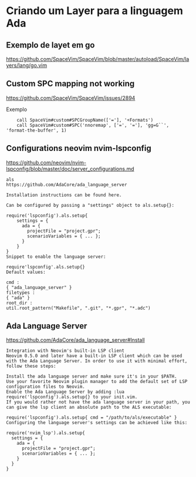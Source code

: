 # Criando um Layer para a linguagem Ada

## Exemplo de layet em go
https://github.com/SpaceVim/SpaceVim/blob/master/autoload/SpaceVim/layers/lang/go.vim

## Custom SPC mapping not working

https://github.com/SpaceVim/SpaceVim/issues/2894

Exemplo


```
    call SpaceVim#custom#SPCGroupName(['='], '+Formats')
    call SpaceVim#custom#SPC('nnoremap', ['=', '='], 'gg=G``', 'format-the-buffer', 1)

```

## Configurations neovim nvim-lspconfig

https://github.com/neovim/nvim-lspconfig/blob/master/doc/server_configurations.md

```
als
https://github.com/AdaCore/ada_language_server

Installation instructions can be found here.

Can be configured by passing a "settings" object to als.setup{}:

require('lspconfig').als.setup{
    settings = {
      ada = {
        projectFile = "project.gpr";
        scenarioVariables = { ... };
      }
    }
}
Snippet to enable the language server:

require'lspconfig'.als.setup{}
Default values:

cmd :
{ "ada_language_server" }
filetypes :
{ "ada" }
root_dir :
util.root_pattern("Makefile", ".git", "*.gpr", "*.adc")

```

## Ada Language Server

https://github.com/AdaCore/ada_language_server#Install

```
Integration with Neovim's built-in LSP client
Neovim 0.5.0 and later have a built-in LSP client which can be used with the Ada Language Server. In order to use it with minimal effort, follow these steps:

Install the ada language server and make sure it's in your $PATH.
Use your favorite Neovim plugin manager to add the default set of LSP configuration files to Neovim.
Enable the Ada Language Server by adding :lua require('lspconfig').als.setup{} to your init.vim.
If you would rather not have the ada language server in your path, you can give the lsp client an absolute path to the ALS executable:

require('lspconfig').als.setup{ cmd = "/path/to/als/executable" }
Configuring the language server's settings can be achieved like this:

require('nvim_lsp').als.setup{
  settings = {
    ada = {
      projectFile = "project.gpr";
      scenarioVariables = { ... };
    }
  }
}

```
